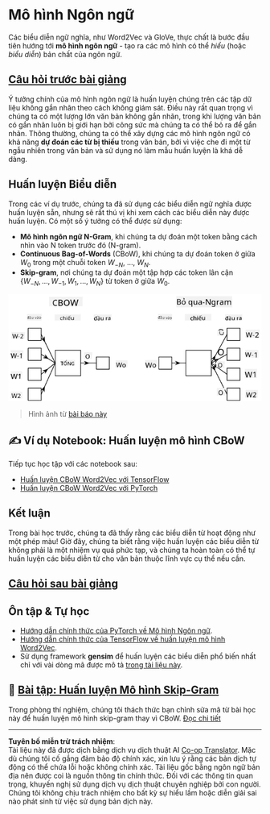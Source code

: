 <!--
CO_OP_TRANSLATOR_METADATA:
{
  "original_hash": "31b46ba1f3aa78578134d4829f88be53",
  "translation_date": "2025-08-29T12:43:01+00:00",
  "source_file": "lessons/5-NLP/15-LanguageModeling/README.md",
  "language_code": "vi"
}
-->
# Mô hình Ngôn ngữ

Các biểu diễn ngữ nghĩa, như Word2Vec và GloVe, thực chất là bước đầu tiên hướng tới **mô hình ngôn ngữ** - tạo ra các mô hình có thể *hiểu* (hoặc *biểu diễn*) bản chất của ngôn ngữ.

## [Câu hỏi trước bài giảng](https://ff-quizzes.netlify.app/en/ai/quiz/29)

Ý tưởng chính của mô hình ngôn ngữ là huấn luyện chúng trên các tập dữ liệu không gắn nhãn theo cách không giám sát. Điều này rất quan trọng vì chúng ta có một lượng lớn văn bản không gắn nhãn, trong khi lượng văn bản có gắn nhãn luôn bị giới hạn bởi công sức mà chúng ta có thể bỏ ra để gắn nhãn. Thông thường, chúng ta có thể xây dựng các mô hình ngôn ngữ có khả năng **dự đoán các từ bị thiếu** trong văn bản, bởi vì việc che đi một từ ngẫu nhiên trong văn bản và sử dụng nó làm mẫu huấn luyện là khá dễ dàng.

## Huấn luyện Biểu diễn

Trong các ví dụ trước, chúng ta đã sử dụng các biểu diễn ngữ nghĩa được huấn luyện sẵn, nhưng sẽ rất thú vị khi xem cách các biểu diễn này được huấn luyện. Có một số ý tưởng có thể được sử dụng:

* **Mô hình ngôn ngữ N-Gram**, khi chúng ta dự đoán một token bằng cách nhìn vào N token trước đó (N-gram).
* **Continuous Bag-of-Words** (CBoW), khi chúng ta dự đoán token ở giữa $W_0$ trong một chuỗi token $W_{-N}$, ..., $W_N$.
* **Skip-gram**, nơi chúng ta dự đoán một tập hợp các token lân cận {$W_{-N},\dots, W_{-1}, W_1,\dots, W_N$} từ token ở giữa $W_0$.

![hình ảnh từ bài báo về chuyển đổi từ thành vector](../../../../../translated_images/example-algorithms-for-converting-words-to-vectors.fbe9207a726922f6f0f5de66427e8a6eda63809356114e28fb1fa5f4a83ebda7.vi.png)

> Hình ảnh từ [bài báo này](https://arxiv.org/pdf/1301.3781.pdf)

## ✍️ Ví dụ Notebook: Huấn luyện mô hình CBoW

Tiếp tục học tập với các notebook sau:

* [Huấn luyện CBoW Word2Vec với TensorFlow](CBoW-TF.ipynb)
* [Huấn luyện CBoW Word2Vec với PyTorch](CBoW-PyTorch.ipynb)

## Kết luận

Trong bài học trước, chúng ta đã thấy rằng các biểu diễn từ hoạt động như một phép màu! Giờ đây, chúng ta biết rằng việc huấn luyện các biểu diễn từ không phải là một nhiệm vụ quá phức tạp, và chúng ta hoàn toàn có thể tự huấn luyện các biểu diễn từ cho văn bản thuộc lĩnh vực cụ thể nếu cần.

## [Câu hỏi sau bài giảng](https://ff-quizzes.netlify.app/en/ai/quiz/30)

## Ôn tập & Tự học

* [Hướng dẫn chính thức của PyTorch về Mô hình Ngôn ngữ](https://pytorch.org/tutorials/beginner/nlp/word_embeddings_tutorial.html).
* [Hướng dẫn chính thức của TensorFlow về huấn luyện mô hình Word2Vec](https://www.TensorFlow.org/tutorials/text/word2vec).
* Sử dụng framework **gensim** để huấn luyện các biểu diễn phổ biến nhất chỉ với vài dòng mã được mô tả [trong tài liệu này](https://pytorch.org/tutorials/beginner/nlp/word_embeddings_tutorial.html).

## 🚀 [Bài tập: Huấn luyện Mô hình Skip-Gram](lab/README.md)

Trong phòng thí nghiệm, chúng tôi thách thức bạn chỉnh sửa mã từ bài học này để huấn luyện mô hình skip-gram thay vì CBoW. [Đọc chi tiết](lab/README.md)

---

**Tuyên bố miễn trừ trách nhiệm**:  
Tài liệu này đã được dịch bằng dịch vụ dịch thuật AI [Co-op Translator](https://github.com/Azure/co-op-translator). Mặc dù chúng tôi cố gắng đảm bảo độ chính xác, xin lưu ý rằng các bản dịch tự động có thể chứa lỗi hoặc không chính xác. Tài liệu gốc bằng ngôn ngữ bản địa nên được coi là nguồn thông tin chính thức. Đối với các thông tin quan trọng, khuyến nghị sử dụng dịch vụ dịch thuật chuyên nghiệp bởi con người. Chúng tôi không chịu trách nhiệm cho bất kỳ sự hiểu lầm hoặc diễn giải sai nào phát sinh từ việc sử dụng bản dịch này.